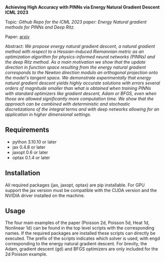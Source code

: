 **Achieving High Accuracy with PINNs via Energy Natural Gradient Descent ICML 2023**

Topic: *Github Repo for the ICML 2023 paper: Energy Natural gradient methods for PINNs and Deep Ritz.*

Paper: [arxiv](https://arxiv.org/abs/2302.13163)

Abstract: *We propose energy natural gradient descent, a natural gradient method with respect to a Hessian-induced Riemannian metric as an optimization algorithm for physics-informed neural networks (PINNs) and the deep Ritz method. As a main motivation we show that the update direction in function space resulting from the energy natural gradient corresponds to the Newton direction modulo an orthogonal projection onto the model's tangent space. We demonstrate experimentally that energy natural gradient descent yields highly accurate solutions with errors several orders of magnitude smaller than what is obtained when training PINNs with standard optimizers like gradient descent, Adam or BFGS, even when those are allowed significantly more computation time. We show that the approach can be combined with deterministic and stochastic discretizations of the integral terms and with deep networks allowing for an application in higher dimensional settings.*

## Requirements
- python 3.10.10 or later
- jax 0.4.8 or later
- jaxopt 0.6 or later
- optax 0.1.4 or later

## Installation
All required packages (jax, jaxopt, optax) are pip installable. For GPU support the jax version must be compatible with the CUDA version and the NVIDIA driver installed on the machine.

## Usage
The four main examples of the paper (Poisson 2d, Poisson 5d, Heat 1d, Nonlinear 1d) can be found in the top level scripts with the corresponding names. If the required packages are installed these scripts can directly be executed. The prefix of the scripts indicates which solver is used, with engd corresponding to the energy natural gradient descent. For brevity, the Adam, gradient descent (gd) and BFGS optimizers are only included for the 2d Poisson example. 